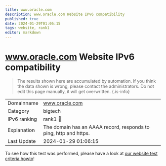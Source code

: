 ```yaml
---
title: www.oracle.com
description: www.oracle.com Website IPv6 compatibility
published: true
date: 2024-01-29T01:06:15
tags: website, rank1
editor: markdown
---
```


# www.oracle.com Website IPv6 compatibility

> The results shown here are accumulated by automation. If you think the data shown is wrong, please contact the administrators. 
> Do not edit this page manually, it will get overwritten.
{.is-info}


|   |   |
| - | - |
| Domainname | www.oracle.com
| Category | bigtech |
| IPv6 ranking | rank1 :1st_place_medal: |
| Explanation | The domain has an AAAA record, responds to ping, http and https. |
| Last Update | 2024-01-29 01:06:15 |

To see how this test was performed, please have a look at [our website test criteria howto](/howto/testcriteria/website)!

